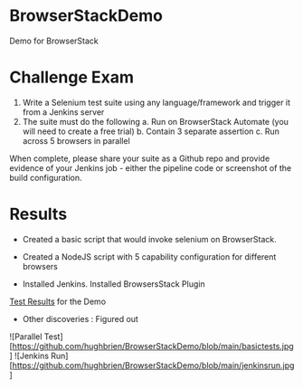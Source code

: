 # BrowserStackDemo
Demo for BrowserStack

# Challenge Exam
1. Write a Selenium test suite using any language/framework and trigger it from a Jenkins server
2. The suite must do the following
  a. Run on BrowserStack Automate (you will need to create a free trial)
  b. Contain 3 separate assertion
  c. Run across 5 browsers in parallel

When complete, please share your suite as a Github repo and provide evidence of your Jenkins job - either the pipeline code or screenshot of the build configuration.

# Results


- Created a basic script that would invoke selenium on BrowserStack.  

- Created a NodeJS script with 5 capability configuration for different browsers 

- Installed Jenkins.  Installed BrowsersStack Plugin 


[Test Results](https://automate.browserstack.com/dashboard/v2/public-build/Uk1WTFpkYTBkZ1EzeGVSUmxBL2tndzdvMWErRm5Bc2RhK01KODU3dllib1JTL1ZPREFhMzVFeXArcnJYOEV1cWU0T2ViTUtJeXRPeFdLRjVHWDR6c1E9PS0tc2U3Q1lYUjEyM2hTdSs4d2VibzFoZz09--bb9f9a98ba8fe2037ab8eb3fb29325ce7e78dc7f) for the Demo

- Other discoveries : Figured out 


![Parallel Test][https://github.com/hughbrien/BrowserStackDemo/blob/main/basictests.jpg]
![Jenkins Run][https://github.com/hughbrien/BrowserStackDemo/blob/main/jenkinsrun.jpg]
